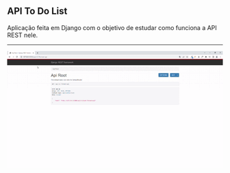 ## API To Do List

Aplicação feita em Django com o objetivo de estudar como funciona a API REST nele.  

<hr>  

<img src="./api-django.gif" alt="aplicacao">
